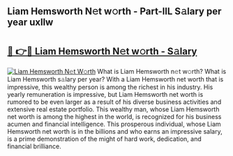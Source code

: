 ## Liam Hemsworth N𝚎t w𝚘rth - Part-llL S𝚊lary per year uxllw

# <h2><a href="http://gc2fq12.nevu.top/?p=Liam+Hemsworth">🔗 👉🔴 Liam Hemsworth N𝚎t w𝚘rth - S𝚊lary</a></h2>

[![Liam Hemsworth N𝚎t W𝚘rth](https://i.imgur.com/Oavwk0R.jpeg)](http://gc2fq12.nevu.top/?p=Liam+Hemsworth)
What is Liam Hemsworth n𝚎t w𝚘rth? What is Liam Hemsworth s𝚊lary per year?
With a Liam Hemsworth net worth that is impressive, this wealthy person is among the richest in his industry. His yearly remuneration is impressive, but Liam Hemsworth net worth is rumored to be even larger as a result of his diverse business activities and extensive real estate portfolio. This wealthy man, whose Liam Hemsworth net worth is among the highest in the world, is recognized for his business acumen and financial intelligence. This prosperous individual, whose Liam Hemsworth net worth is in the billions and who earns an impressive salary, is a prime demonstration of the might of hard work, dedication, and financial brilliance.
